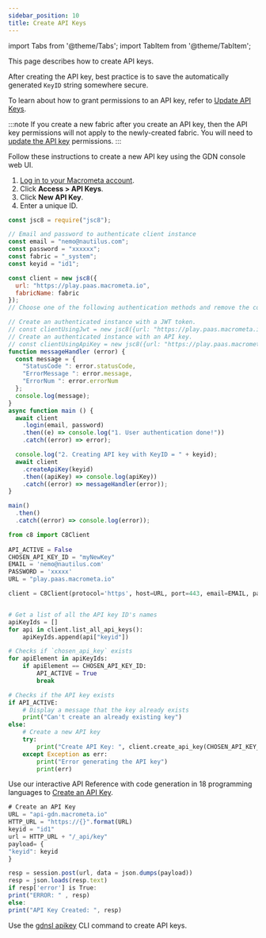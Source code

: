 ```yaml
---
sidebar_position: 10
title: Create API Keys
---
```


import Tabs from '@theme/Tabs';
import TabItem from '@theme/TabItem';

This page describes how to create API keys.

After creating the API key, best practice is to save the automatically generated `KeyID` string somewhere secure.

To learn about how to grant permissions to an API key, refer to [Update API Keys](update-api-keys.md).

:::note
If you create a new fabric after you create an API key, then the API key permissions will not apply to the newly-created fabric. You will need to [update the API key](update-api-keys.md) permissions.
:::

<Tabs groupId="operating-systems">
<TabItem value="console" label="Web Console">

Follow these instructions to create a new API key using the GDN console web UI.

1. [Log in to your Macrometa account](https://auth-play.macrometa.io/).
1. Click **Access > API Keys**.
1. Click **New API Key**.
1. Enter a unique ID.

</TabItem>
<TabItem value="js" label="Javascript">

```js
const jsc8 = require("jsc8");

// Email and password to authenticate client instance
const email = "nemo@nautilus.com";
const password = "xxxxxx";
const fabric = "_system";
const keyid = "id1";

const client = new jsc8({
  url: "https://play.paas.macrometa.io",
  fabricName: fabric
});
// Choose one of the following authentication methods and remove the commenting.

// Create an authenticated instance with a JWT token.
// const clientUsingJwt = new jsc8({url: "https://play.paas.macrometa.io" , token: "XXXX" , fabricName: fabric});
// Create an authenticated instance with an API key.
// const clientUsingApiKey = new jsc8({url: "https://play.paas.macrometa.io" , apiKey: "XXXX" , fabricName: fabric });
function messageHandler (error) {
  const message = {
    "StatusCode ": error.statusCode,
    "ErrorMessage ": error.message,
    "ErrorNum ": error.errorNum
  };
  console.log(message);
}
async function main () {
  await client
    .login(email, password)
    .then((e) => console.log("1. User authentication done!"))
    .catch((error) => error);

  console.log("2. Creating API key with KeyID = " + keyid);
  await client
    .createApiKey(keyid)
    .then((apiKey) => console.log(apiKey))
    .catch((error) => messageHandler(error));
}

main()
  .then()
  .catch((error) => console.log(error));

```

</TabItem>
<TabItem value="py" label="Python">

```py
from c8 import C8Client
  
API_ACTIVE = False
CHOSEN_API_KEY_ID = "myNewKey"
EMAIL = 'nemo@nautilus.com'
PASSWORD = 'xxxxx'
URL = "play.paas.macrometa.io"

client = C8Client(protocol='https', host=URL, port=443, email=EMAIL, password=PASSWORD)


# Get a list of all the API key ID's names
apiKeyIds = []
for api in client.list_all_api_keys():
    apiKeyIds.append(api["keyid"])

# Checks if `chosen_api_key` exists
for apiElement in apiKeyIds:
    if apiElement == CHOSEN_API_KEY_ID:
        API_ACTIVE = True
        break

# Checks if the API key exists
if API_ACTIVE:
    # Display a message that the key already exists
    print("Can't create an already existing key")
else:
    # Create a new API key
    try:
        print("Create API Key: ", client.create_api_key(CHOSEN_API_KEY_ID))
    except Exception as err:
        print("Error generating the API key")
        print(err)
```

</TabItem>
<TabItem value="RA" label="REST API">

Use our interactive API Reference with code generation in 18 programming languages to [Create an API Key](https://www.macrometa.com/docs/api#/operations/CreateApiKey).

```js
# Create an API Key
URL = "api-gdn.macrometa.io"
HTTP_URL = "https://{}".format(URL)
keyid = "id1"
url = HTTP_URL + "/_api/key"
payload= {
"keyid": keyid
}

resp = session.post(url, data = json.dumps(payload))
resp = json.loads(resp.text)
if resp['error'] is True:
print("ERROR: " , resp)
else:
print("API Key Created: ", resp)
```

</TabItem>
<TabItem value="cli" label="CLI">

Use the [gdnsl apikey](../../developer-hub/cli/api-key-cli) CLI command to create API keys.

</TabItem>
</Tabs>
